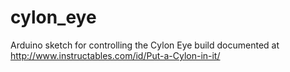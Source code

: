 cylon_eye
=========

Arduino sketch for controlling the Cylon Eye build documented at http://www.instructables.com/id/Put-a-Cylon-in-it/
